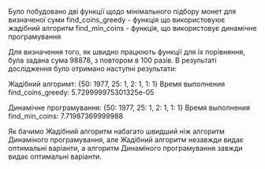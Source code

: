 Було побудовано дві функції щодо мінімального підбору монет для визначеної суми
find_coins_greedy - функція що використовуює жадібний алгоритм
find_min_coins - функція, що використовує динамічне програмування

Для визначення того, як швидно працюють функції для їх порівняння, була задана сума 98878, з повтором в 100 разів.
В результаті дослідження було отримано наступні результати:

Жадібний алгоримт:
{50: 1977, 25: 1, 2: 1, 1: 1}
Время выполнения find_coins_greedy: 5.729999975301325e-05
 
Динамічне програмування:
{50: 1977, 25: 1, 2: 1, 1: 1}
Время выполнения find_min_coins: 7.71987369999988

Як бачимо Жадібний алгоритм набагато швидший ніж алгоритм Динаміного програмування, але Жадібний алгоритм незавжди видає оптимальні варіанти, а алгоритм Динаміного програмування завжди видає оптимальні варіанти.